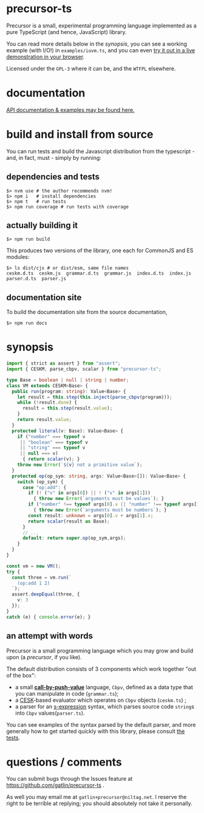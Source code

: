# precursor-ts

Precursor is a small, experimental programming language implemented as a pure
TypeScript (and hence, JavaScript) library.

You can read more details below in the *synopsis*, you can see a working example
(with I/O!) in `examples/iovm.ts`, and you can even
[try it out in a live demonstration in your browser][precursordemo].

[precursordemo]: https://niltag.net/code/precursor

Licensed under the `GPL-3` where it can be, and the `WTFPL` elsewhere.

# documentation

[API documentation & examples may be found here.][precursordocs]

[precursordocs]: //niltag.net/code/precursor/docs

# build and install from source

You can run tests and build the Javascript distribution from the typescript -
and, in fact, must - simply by running:

## dependencies and tests

```shell
$> nvm use # the author recommends nvm!
$> npm i   # install dependencies
$> npm t   # run tests
$> npm run coverage # run tests with coverage
```

## actually building it

```shell
$> npm run build
```

This produces two versions of the library, one each for CommonJS and ES
modules:

```shell
$> ls dist/cjs # or dist/esm, same file names
ceskm.d.ts  ceskm.js  grammar.d.ts  grammar.js  index.d.ts  index.js  parser.d.ts  parser.js
```

## documentation site

To build the documentation site from the source documentation,

```shell
$> npm run docs
```

# synopsis

```typescript
import { strict as assert } from "assert";
import { CESKM, parse_cbpv, scalar } from "precursor-ts";

type Base = boolean | null | string | number;
class VM extends CESKM<Base> {
  public run(program: string): Value<Base> {
    let result = this.step(this.inject(parse_cbpv(program)));
    while (!result.done) {
      result = this.step(result.value);
    }
    return result.value;
  }
  protected literal(v: Base): Value<Base> {
    if ("number" === typeof v
     || "boolean" === typeof v
     || "string" === typeof v
     || null === v)
      { return scalar(v); }
    throw new Error(`${v} not a primitive value`);
  }
  protected op(op_sym: string, args: Value<Base>[]): Value<Base> {
    switch (op_sym) {
      case "op:add": {
        if (! ("v" in args[0]) || ! ("v" in args[1]))
          { throw new Error(`arguments must be values`); }
        if ("number" !== typeof args[0].v || "number" !== typeof args[1].v)
          { throw new Error(`arguments must be numbers`); }
        const result: unknown = args[0].v + args[1].v;
        return scalar(result as Base);
      }
      // ...
      default: return super.op(op_sym,args);
    }
  }
}

const vm = new VM();
try {
  const three = vm.run(`
    (op:add 1 2)
  `);
  assert.deepEqual(three, {
    v: 3
  });
}
catch (e) { console.error(e); }
```

## an attempt with words

Precursor is a small programming language which you may grow and build upon (a
*precursor*, if you like).

The default distribution consists of 3 components which work together "out of
the box":

- a small [**call-by-push-value**][cbpvarticle] language, `Cbpv`, defined as a
  data type that you can manipulate in code (`grammar.ts`);
- a [CESK][cekarticle]-based evaluator which operates on `Cbpv` objects
  (`ceskm.ts`) ;
- a parser for an [s-expression][sexprarticle] syntax, which parses source code
  `string`s into `Cbpv` values(`parser.ts`).

[cekarticle]: https://en.wikipedia.org/wiki/CEK_Machine
[cbpvarticle]: https://en.wikipedia.org/wiki/Call-by-push-value
[sexprarticle]: https://en.wikipedia.org/wiki/S-expression

You can see examples of the syntax parsed by the default parser, and more
generally how to get started quickly with this library, please consult
[the tests](index.test.ts).

# questions / comments

You can submit bugs through the Issues feature at
https://github.com/gatlin/precursor-ts .

As well you may email me at `gatlin+precursor@niltag.net`.
I reserve the right to be terrible at replying; you should absolutely not take
it personally.
